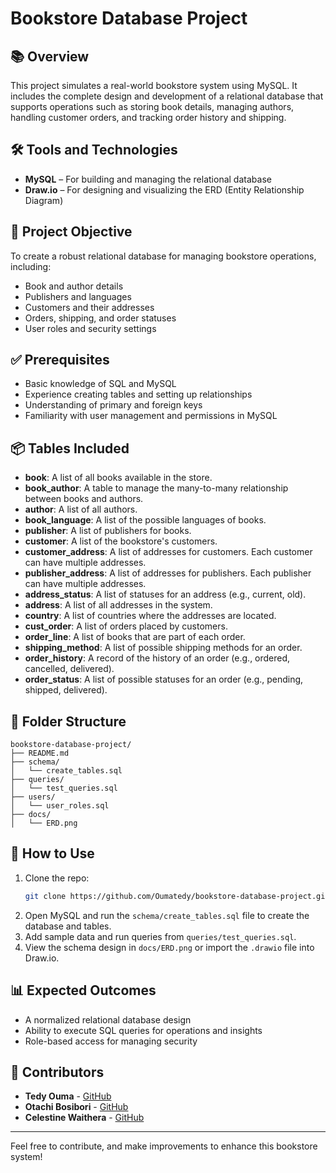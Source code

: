 # Bookstore Database Project

## 📚 Overview
This project simulates a real-world bookstore system using MySQL. It includes the complete design and development of a relational database that supports operations such as storing book details, managing authors, handling customer orders, and tracking order history and shipping.

## 🛠️ Tools and Technologies
- **MySQL** – For building and managing the relational database
- **Draw.io** – For designing and visualizing the ERD (Entity Relationship Diagram)

## 🎯 Project Objective
To create a robust relational database for managing bookstore operations, including:
- Book and author details
- Publishers and languages
- Customers and their addresses
- Orders, shipping, and order statuses
- User roles and security settings

## ✅ Prerequisites
- Basic knowledge of SQL and MySQL
- Experience creating tables and setting up relationships
- Understanding of primary and foreign keys
- Familiarity with user management and permissions in MySQL

## 📦 Tables Included
- **book**: A list of all books available in the store.
- **book_author**: A table to manage the many-to-many relationship between books and authors.
- **author**: A list of all authors.
- **book_language**: A list of the possible languages of books.
- **publisher**: A list of publishers for books.
- **customer**: A list of the bookstore's customers.
- **customer_address**: A list of addresses for customers. Each customer can have multiple addresses.
- **publisher_address**: A list of addresses for publishers. Each publisher can have multiple addresses.
- **address_status**: A list of statuses for an address (e.g., current, old).
- **address**: A list of all addresses in the system.
- **country**: A list of countries where the addresses are located.
- **cust_order**: A list of orders placed by customers.
- **order_line**: A list of books that are part of each order.
- **shipping_method**: A list of possible shipping methods for an order.
- **order_history**: A record of the history of an order (e.g., ordered, cancelled, delivered).
- **order_status**: A list of possible statuses for an order (e.g., pending, shipped, delivered). 

## 🧩 Folder Structure
```
bookstore-database-project/
├── README.md
├── schema/
│   └── create_tables.sql
├── queries/
│   └── test_queries.sql
├── users/
│   └── user_roles.sql
├── docs/
│   └── ERD.png
```

## 🚀 How to Use
1. Clone the repo:
   ```bash
   git clone https://github.com/Oumatedy/bookstore-database-project.git
   ```
2. Open MySQL and run the `schema/create_tables.sql` file to create the database and tables.
3. Add sample data and run queries from `queries/test_queries.sql`.
4. View the schema design in `docs/ERD.png` or import the `.drawio` file into Draw.io.

## 📊 Expected Outcomes
- A normalized relational database design
- Ability to execute SQL queries for operations and insights
- Role-based access for managing security

## 👥 Contributors
- **Tedy Ouma** - [GitHub](https://github.com/Oumatedy)
- **Otachi Bosibori** - [GitHub](https://github.com/BunnyeNyash)
- **Celestine Waithera** - [GitHub](https://github.com/Celestinewanjiru)

---
Feel free to contribute, and make improvements to enhance this bookstore system!

